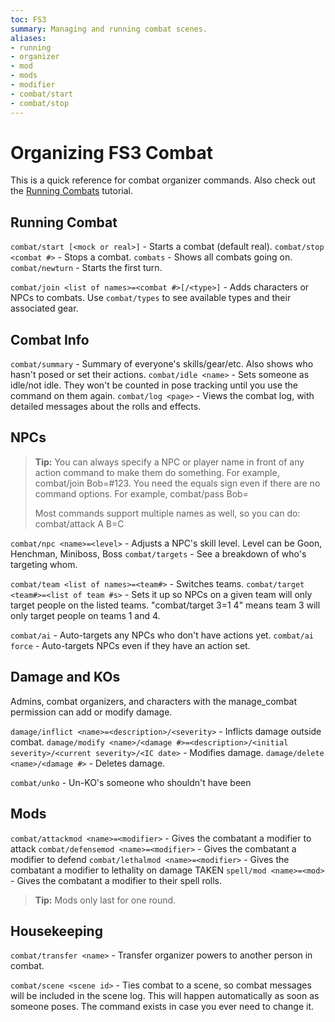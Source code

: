 ```yaml
---
toc: FS3
summary: Managing and running combat scenes.
aliases:
- running
- organizer
- mod
- mods
- modifier
- combat/start
- combat/stop
---
```

# Organizing FS3 Combat

This is a quick reference for combat organizer commands. Also  check out the [Running Combats](http://aresmush.com/fs3/fs3-3/running-combat) tutorial.

## Running Combat
`combat/start [<mock or real>]` - Starts a combat (default real).
`combat/stop <combat #>` - Stops a combat.
`combats` - Shows all combats going on.
`combat/newturn` - Starts the first turn.

`combat/join <list of names>=<combat #>[/<type>]` - Adds characters or NPCs to combats.
  Use `combat/types` to see available types and their associated gear.

## Combat Info
`combat/summary` - Summary of everyone's skills/gear/etc. Also shows who hasn't posed or set their actions.
`combat/idle <name>` - Sets someone as idle/not idle.  They won't be counted in pose tracking until you use the command on them again.
`combat/log <page>` - Views the combat log, with detailed messages about the rolls and effects.

## NPCs
> **Tip:** You can always specify a NPC or player name in front of any action command to make them do something.  For example, combat/join Bob=#123.  You need the equals sign even if there are no command options.  For example, combat/pass Bob=
>
> Most commands support multiple names as well, so you can do: combat/attack A B=C

`combat/npc <name>=<level>` - Adjusts a NPC's skill level.  Level can be Goon, Henchman, Miniboss, Boss
`combat/targets` - See a breakdown of who's targeting whom.

`combat/team <list of names>=<team#>` - Switches teams.
`combat/target <team#>=<list of team #s>` - Sets it up so NPCs on a given team will only
    target people on the listed teams.  "combat/target 3=1 4" means team 3 will only target
    people on teams 1 and 4.

`combat/ai` - Auto-targets any NPCs who don't have actions yet.
`combat/ai force` - Auto-targets NPCs even if they have an action set.

## Damage and KOs
Admins, combat organizers, and characters with the manage_combat permission can add or modify damage.

`damage/inflict <name>=<description>/<severity>` - Inflicts damage outside combat.
`damage/modify <name>/<damage #>=<description>/<initial severity>/<current severity>/<IC date>` - Modifies damage.
`damage/delete <name>/<damage #>` - Deletes damage.

`combat/unko` - Un-KO's someone who shouldn't have been

## Mods
`combat/attackmod <name>=<modifier>` - Gives the combatant a modifier to attack
`combat/defensemod <name>=<modifier>` - Gives the combatant a modifier to defend
`combat/lethalmod <name>=<modifier>` - Gives the combatant a modifier to lethality on damage TAKEN
`spell/mod <name>=<mod>` - Gives the combatant a modifier to their spell rolls.
> **Tip:** Mods only last for one round.

## Housekeeping
`combat/transfer <name>` - Transfer organizer powers to another person in combat.

`combat/scene <scene id>` - Ties combat to a scene, so combat messages will be included in the scene log.
    This will happen automatically as soon as someone poses.  The command exists in case you ever need to change it.
